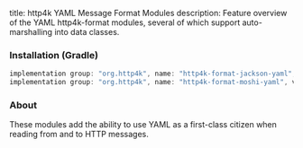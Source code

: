 title: http4k YAML Message Format Modules
description: Feature overview of the YAML http4k-format modules, several of which support auto-marshalling into data classes.

### Installation (Gradle)

```groovy
implementation group: "org.http4k", name: "http4k-format-jackson-yaml", version: "4.35.3.0"
implementation group: "org.http4k", name: "http4k-format-moshi-yaml", version: "4.35.3.0"
```

### About
These modules add the ability to use YAML as a first-class citizen when reading from and to HTTP messages. 

[http4k]: https://http4k.org
